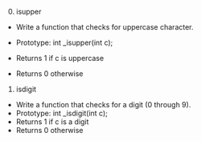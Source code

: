 0. isupper
- Write a function that checks for uppercase character.

- Prototype: int _isupper(int c);
- Returns 1 if c is uppercase
- Returns 0 otherwise

1. isdigit
- Write a function that checks for a digit (0 through 9).
- Prototype: int _isdigit(int c);
- Returns 1 if c is a digit
- Returns 0 otherwise
